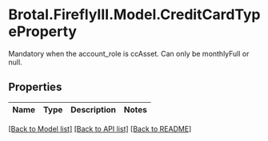 # Brotal.FireflyIII.Model.CreditCardTypeProperty
Mandatory when the account_role is ccAsset. Can only be monthlyFull or null.

## Properties

Name | Type | Description | Notes
------------ | ------------- | ------------- | -------------

[[Back to Model list]](../../README.md#documentation-for-models) [[Back to API list]](../../README.md#documentation-for-api-endpoints) [[Back to README]](../../README.md)

